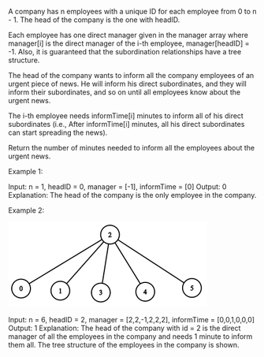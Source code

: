 
A company has n employees with a unique ID for each employee from 0 to n - 1. The head of the company is the one with headID.

Each employee has one direct manager given in the manager array where manager[i] is the direct manager of the i-th employee, manager[headID] = -1. Also, it is guaranteed that the subordination relationships have a tree structure.

The head of the company wants to inform all the company employees of an urgent piece of news. He will inform his direct subordinates, and they will inform their subordinates, and so on until all employees know about the urgent news.

The i-th employee needs informTime[i] minutes to inform all of his direct subordinates (i.e., After informTime[i] minutes, all his direct subordinates can start spreading the news).

Return the number of minutes needed to inform all the employees about the urgent news.



Example 1:

Input: n = 1, headID = 0, manager = [-1], informTime = [0]
Output: 0
Explanation: The head of the company is the only employee in the company.

Example 2:

![employees.png](employees.png)

Input: n = 6, headID = 2, manager = [2,2,-1,2,2,2], informTime = [0,0,1,0,0,0]
Output: 1
Explanation: The head of the company with id = 2 is the direct manager of all the employees in the company and needs 1 minute to inform them all.
The tree structure of the employees in the company is shown.